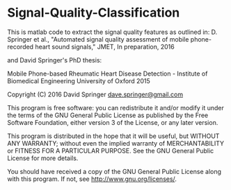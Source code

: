 # Signal-Quality-Classification
This is matlab code to extract the signal quality features as outlined in:
D. Springer et al., "Automated signal quality assessment of mobile
phone-recorded heart sound signals," JMET, In preparation, 2016

and David Springer's PhD thesis:

Mobile Phone-based Rheumatic Heart Disease Detection - Institute of Biomedical Engineering
University of Oxford
2015

Copyright (C) 2016  David Springer
dave.springer@gmail.com

This program is free software: you can redistribute it and/or modify
it under the terms of the GNU General Public License as published by
the Free Software Foundation, either version 3 of the License, or
any later version.

This program is distributed in the hope that it will be useful,
but WITHOUT ANY WARRANTY; without even the implied warranty of
MERCHANTABILITY or FITNESS FOR A PARTICULAR PURPOSE.  See the
GNU General Public License for more details.

You should have received a copy of the GNU General Public License
along with this program.  If not, see <http://www.gnu.org/licenses/>.
